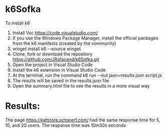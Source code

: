 # k6Sofka

To install k6 
1. Install Vsc https://code.visualstudio.com/
2. If you use the Windows Package Manager, install the official packages from the k6 manifests (created by the community)
3. winget install k6 --source winget
4. Clone, fork or download the repository https://github.com/JRafacand/k6Sofka.git
5. Open the project in Visual Studio Code
6. Install the k6 extension in Visual Studio Code
7. At the terminal, run the command k6 run --out json=results.json script.js
8. The results will be saved in the results.json file
9. Open the summary.html file to see the results in a more visual way
    
# Results:

The page https://petstore.octoperf.com/ had the same response time for 5, 10, and 20 users. The response time was 10m30s seconds
